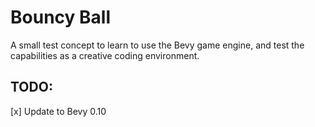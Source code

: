# Bouncy Ball
A small test concept to learn to use the Bevy game engine, and test the capabilities as a creative coding environment.

## TODO:
[x] Update to Bevy 0.10
